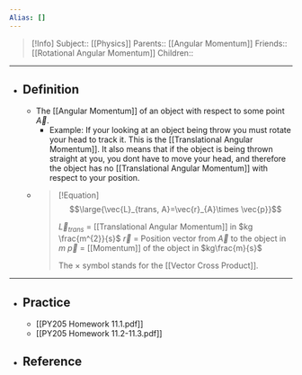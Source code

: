 ```yaml
---
Alias: []
---
```

> [!Info]
> Subject:: [[Physics]]
> Parents:: [[Angular Momentum]]
> Friends:: [[Rotational Angular Momentum]]
> Children:: 
---
- ## Definition
	- The [[Angular Momentum]] of an object with respect to some point $\vec{A}$.
		- Example: If your looking at an object being throw you must rotate your head to track it. This is the [[Translational Angular Momentum]]. It also means that if the object is being thrown straight at you, you dont have to move your head, and therefore the object has no [[Translational Angular Momentum]] with respect to your position.
	- > [!Equation]
	  > $$\large{\vec{L}_{trans, A}=\vec{r}_{A}\times \vec{p}}$$
	  > 
	  > $\vec{L}_{trans}$ = [[Translational Angular Momentum]] in $kg \frac{m^{2}}{s}$
	  > $\vec{r}$ = Position vector from $\vec{A}$ to the object in $m$
	  > $\vec{p}$ = [[Momentum]] of the object in $kg\frac{m}{s}$
	  > 
	  > The $\times$ symbol stands for the [[Vector Cross Product]].
---
- ## Practice
	- [[PY205 Homework 11.1.pdf]]
	- [[PY205 Homework 11.2-11.3.pdf]]
- ## Reference